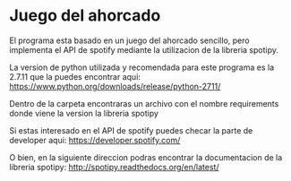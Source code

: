 # Juego del ahorcado
El programa esta basado en un juego del ahorcado sencillo, pero implementa el API de spotify mediante la utilizacion
de la libreria spotipy.

La version de python utilizada y recomendada para este programa es la 2.7.11 que la puedes encontrar aqui: https://www.python.org/downloads/release/python-2711/

Dentro de la carpeta encontraras un archivo con el nombre requirements donde viene la version la libreria spotipy

Si estas interesado en el API de spotify puedes checar la parte de developer aqui: https://developer.spotify.com/

O bien, en la siguiente direccion podras encontrar la documentacion de la libreria spotipy: http://spotipy.readthedocs.org/en/latest/
